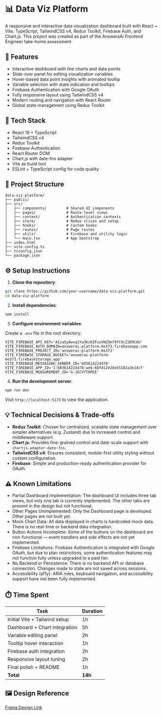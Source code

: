 # 📊 Data Viz Platform

A responsive and interactive data visualization dashboard built with React + Vite, TypeScript, TailwindCSS v4, Redux Toolkit, Firebase Auth, and Chart.js. This project was created as part of the AnswersAi Frontend Engineer take-home assessment.

## 🚀 Features

- Interactive dashboard with line charts and data points
- Slide-over panel for editing visualization variables
- Hover-based data point insights with animated tooltip
- Variable selection with state indication and tooltips
- Firebase Authentication with Google OAuth
- Fully responsive layout using TailwindCSS v4
- Modern routing and navigation with React Router
- Global state management using Redux Toolkit

## 🧱 Tech Stack

- React 19 + TypeScript
- TailwindCSS v4
- Redux Toolkit
- Firebase Authentication
- React Router DOM
- Chart.js with date-fns adapter
- Vite as build tool
- ESLint + TypeScript config for code quality

## 📁 Project Structure

```
data-viz-platform/
├── public/
├── src/
│   ├── components/         # Shared UI components
│   ├── pages/              # Route-level views
│   ├── context/            # Authentication contexts
│   ├── store/              # Redux slices and setup
│   ├── hooks/              # Custom hooks
│   ├── routes/             # Page routes
│   ├── utils/              # Firebase and utility logic
│   └── main.tsx            # App bootstrap
├── index.html
├── vite.config.ts
├── tsconfig.json
└── package.json
```

## ⚙️ Setup Instructions

1. **Clone the repository**:

```bash
git clone https://github.com/your-username/data-viz-platform.git
cd data-viz-platform
```

2. **Install dependencies**:

```bash
npm install
```

3. **Configure environment variables**:

Create a `.env` file in the root directory:

```env
VITE_FIREBASE_API_KEY='AIzaSyAwvq1Ya3KcKZFusVNZOm79fC9cZ3D9CAU'
VITE_FIREBASE_AUTH_DOMAIN=answerai-platform-6e373.firebaseapp.com
VITE_FIREBASE_PROJECT_ID='answerai-platform-6e373'
VITE_FIREBASE_STORAGE_BUCKET='answerai-platform-6e373.firebasestorage.app'
VITE_FIREBASE_MESSAGING_SENDER_ID='603614224478'
VITE_FIREBASE_APP_ID='1:603614224478:web:68f812e28e55182a3e14cf'
VITE_FIREBASE_MEASUREMENT_ID='G-JECVTTHPEE'
```

4. **Run the development server**:

```bash
npm run dev
```

Visit `http://localhost:5173` to view the application.

## 💡 Technical Decisions & Trade-offs

- **Redux Toolkit**: Chosen for centralized, scalable state management over simpler alternatives (e.g. Zustand) due to increased control and middleware support.
- **Chart.js**: Provides fine-grained control and date-scale support with `chartjs-adapter-date-fns`.
- **TailwindCSS v4**: Ensures consistent, mobile-first utility styling without custom configuration.
- **Firebase**: Simple and production-ready authentication provider for OAuth.

## ⚠️ Known Limitations

- Partial Dashboard Implementation: The dashboard UI includes three tab views, but only one tab is currently implemented. The other tabs are present in the design but not functional.
- Other Pages Unimplemented: Only the Dashboard page is developed. Other pages are not built yet.
- Mock Chart Data: All data displayed in charts is hardcoded mock data. There is no real-time or backend data integration.
- Button Actions Incomplete: Some of the buttons on the dashboard are non-functional — event handlers and side effects are not yet implemented.
- Firebase Limitations: Firebase Authentication is integrated with Google OAuth, but due to plan restrictions, some authentication features may not function fully unless upgraded to a paid tier.
- No Backend or Persistence: There is no backend API or database connection. Changes made to state are not saved across sessions.
- Accessibility (a11y): ARIA roles, keyboard navigation, and accessibility support have not been fully implemented.

## ⏱️ Time Spent

| Task                             | Duration |
|----------------------------------|----------|
| Initial Vite + Tailwind setup    | 1h       |
| Dashboard + Chart integration    | 5h       |
| Variable editing panel           | 2h       |
| Tooltip hover interaction        | 1h       |
| Firebase auth integration        | 2h       |
| Responsive layout tuning         | 2h       |
| Final polish + README            | 1h       |
| **Total**                        | **14h**  |

## 🖼️ Design Reference

[Figma Design Link](https://www.figma.com/design/K9CnC8b6RjzCWyhdMAIRg5/Untitled?node-id=0-1)

